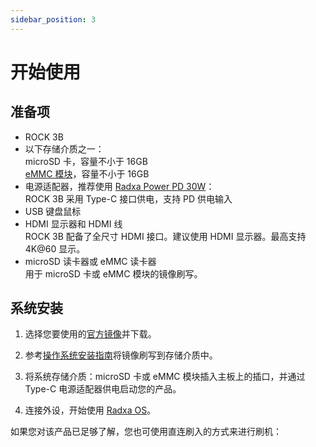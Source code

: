 ```yaml
---
sidebar_position: 3
---
```


# 开始使用

## 准备项

- ROCK 3B
- 以下存储介质之一：  
   microSD 卡，容量不小于 16GB  
   [eMMC 模块](/accessories/emmc_module)，容量不小于 16GB
- 电源适配器，推荐使用 [Radxa Power PD 30W](/accessories/pd_30w)：  
   ROCK 3B 采用 Type-C 接口供电，支持 PD 供电输入
- USB 键盘鼠标
- HDMI 显示器和 HDMI 线  
   ROCK 3B 配备了全尺寸 HDMI 接口。建议使用 HDMI 显示器。最高支持 4K@60 显示。
- microSD 读卡器或 eMMC 读卡器  
   用于 microSD 卡或 eMMC 模块的镜像刷写。

## 系统安装

1. 选择您要使用的[官方镜像](/rock3/images)并下载。

2. 参考[操作系统安装指南](install-os)将镜像刷写到存储介质中。

3. 将系统存储介质：microSD 卡或 eMMC 模块插入主板上的插口，并通过 Type-C 电源适配器供电启动您的产品。

4. 连接外设，开始使用 [Radxa OS](/radxa-os)。

如果您对该产品已足够了解，您也可使用直连刷入的方式来进行刷机：
